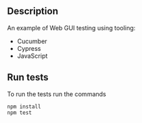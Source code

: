 ## Description
An example of Web GUI testing using tooling:
 - Cucumber
 - Cypress
 - JavaScript

## Run tests
To run the tests run the commands
```
npm install
npm test
```  
